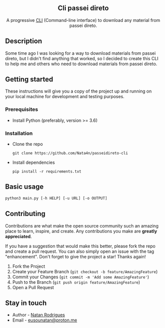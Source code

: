 <h2 align="center">
  Cli passei direto
</h2>

<p align="center">A progressive <a href="http://nodejs.org" target="_blank">CLI</a> (Command-line interface) to download any material from passei direto.</p>
<p align="center">

## Description
Some time ago I was looking for a way to download materials from passei direto, but I didn't find anything that worked, so I decided to create this CLI to help me and others who need to download materials from passei direto.

## Getting started

These instructions will give you a copy of the project up and running on your local machine for development and testing purposes.

### Prerequisites

* Install Python (preferably, version >= 3.6)

### Installation

* Clone the repo
    ```
    git clone https://github.com/Nata4n/passeidireto-cli
    ```

* Install dependencies

    ```
    pip install -r requirements.txt
    ```

## Basic usage

```bash
python3 main.py [-h HELP] [-u URL] [-o OUTPUT]
```

## Contributing

Contributions are what make the open source community such an amazing place to learn, inspire, and create. Any contributions you make are **greatly appreciated**.

If you have a suggestion that would make this better, please fork the repo and create a pull request. You can also simply open an issue with the tag "enhancement".
Don't forget to give the project a star! Thanks again!

1. Fork the Project
2. Create your Feature Branch (`git checkout -b feature/AmazingFeature`)
3. Commit your Changes (`git commit -m 'Add some AmazingFeature'`)
4. Push to the Branch (`git push origin feature/AmazingFeature`)
5. Open a Pull Request


## Stay in touch

* Author - [Natan Rodrigues](https://github.com/Nata4n)
* Email - [eusounatan@proton.me](mailto:eusounatan@proton.me)

